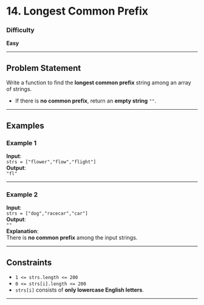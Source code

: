 # 14. Longest Common Prefix

### Difficulty
**Easy**

---

## Problem Statement

Write a function to find the **longest common prefix** string among an array of strings.

- If there is **no common prefix**, return an **empty string** `""`.

---

## **Examples**

### **Example 1**
**Input**:  
`strs = ["flower","flow","flight"]`  
**Output**:  
`"fl"`  

---

### **Example 2**
**Input**:  
`strs = ["dog","racecar","car"]`  
**Output**:  
`""`  
**Explanation**:  
There is **no common prefix** among the input strings.

---

## **Constraints**
- `1 <= strs.length <= 200`
- `0 <= strs[i].length <= 200`
- `strs[i]` consists of **only lowercase English letters**.

---